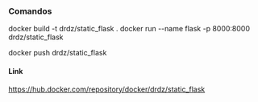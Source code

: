 ### Comandos

docker build -t drdz/static_flask .
docker run --name flask -p 8000:8000 drdz/static_flask
<!-- docker login --username=[usuario] --email=[contrasenia] -->
docker push drdz/static_flask


#### Link
https://hub.docker.com/repository/docker/drdz/static_flask